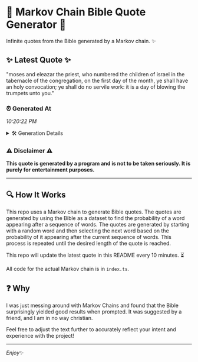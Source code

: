 # 📖 Markov Chain Bible Quote Generator 📖

Infinite quotes from the Bible generated by a Markov chain. ✨

## ✨ Latest Quote ✨
"moses and eleazar the priest, who numbered the children of israel in the tabernacle of the congregation, on the first day of the month, ye shall have an holy convocation; ye shall do no servile work: it is a day of blowing the trumpets unto you."

### ⏰ Generated At
*10:20:22 PM*

<details>
    <summary>🛠️ Generation Details</summary>
    <p>
        <strong>🌱 Seed:</strong> moses<br>
        <strong>🔄 Iterations:</strong> 45<br>
        <strong>📜 Context History:</strong><br>[ moses ]: and<br>[ moses, and ]: eleazar<br>[ moses, and, eleazar ]: the<br>[ moses, and, eleazar, the ]: priest,<br>[ moses, and, eleazar, the, priest, ]: who<br>[ moses, and, eleazar, the, priest,, who ]: numbered<br>[ and, eleazar, the, priest,, who, numbered ]: the<br>[ eleazar, the, priest,, who, numbered, the ]: children<br>[ the, priest,, who, numbered, the, children ]: of<br>[ priest,, who, numbered, the, children, of ]: israel<br>[ who, numbered, the, children, of, israel ]: in<br>[ numbered, the, children, of, israel, in ]: the<br>[ the, children, of, israel, in, the ]: tabernacle<br>[ children, of, israel, in, the, tabernacle ]: of<br>[ of, israel, in, the, tabernacle, of ]: the<br>[ israel, in, the, tabernacle, of, the ]: congregation,<br>[ in, the, tabernacle, of, the, congregation, ]: on<br>[ the, tabernacle, of, the, congregation,, on ]: the<br>[ tabernacle, of, the, congregation,, on, the ]: first<br>[ of, the, congregation,, on, the, first ]: day<br>[ the, congregation,, on, the, first, day ]: of<br>[ congregation,, on, the, first, day, of ]: the<br>[ on, the, first, day, of, the ]: month,<br>[ the, first, day, of, the, month, ]: ye<br>[ first, day, of, the, month,, ye ]: shall<br>[ day, of, the, month,, ye, shall ]: have<br>[ of, the, month,, ye, shall, have ]: an<br>[ the, month,, ye, shall, have, an ]: holy<br>[ month,, ye, shall, have, an, holy ]: convocation;<br>[ ye, shall, have, an, holy, convocation; ]: ye<br>[ shall, have, an, holy, convocation;, ye ]: shall<br>[ have, an, holy, convocation;, ye, shall ]: do<br>[ an, holy, convocation;, ye, shall, do ]: no<br>[ holy, convocation;, ye, shall, do, no ]: servile<br>[ convocation;, ye, shall, do, no, servile ]: work:<br>[ ye, shall, do, no, servile, work: ]: it<br>[ shall, do, no, servile, work:, it ]: is<br>[ do, no, servile, work:, it, is ]: a<br>[ no, servile, work:, it, is, a ]: day<br>[ servile, work:, it, is, a, day ]: of<br>[ work:, it, is, a, day, of ]: blowing<br>[ it, is, a, day, of, blowing ]: the<br>[ is, a, day, of, blowing, the ]: trumpets<br>[ a, day, of, blowing, the, trumpets ]: unto<br>[ day, of, blowing, the, trumpets, unto ]: you.<br>
    </p>
</details>

### ⚠️ Disclaimer ⚠️
**This quote is generated by a program and is not to be taken seriously. It is purely for entertainment purposes.**

---

## 🔍 How It Works

This repo uses a Markov chain to generate Bible quotes. The quotes are generated by using the Bible as a dataset to find the probability of a word appearing after a sequence of words. The quotes are generated by starting with a random word and then selecting the next word based on the probability of it appearing after the current sequence of words. This process is repeated until the desired length of the quote is reached.

This repo will update the latest quote in this README every 10 minutes. ⏳

All code for the actual Markov chain is in `index.ts`.

## ❓ Why

I was just messing around with Markov Chains and found that the Bible surprisingly yielded good results when prompted. 
It was suggested by a friend, and I am in no way christian.

Feel free to adjust the text further to accurately reflect your intent and experience with the project!

---

*Enjoy*✨
